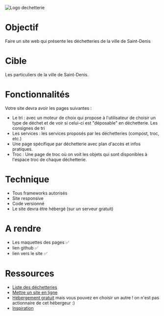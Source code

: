 ![Logo dechetterie](dechetterie.png)

# Objectif 

Faire un site web qui présente les déchetteries de la ville de Saint-Denis

# Cible

Les particuliers de la ville de Saint-Denis.

# Fonctionnalités

Votre site devra avoir les pages suivantes :

* Le tri : avec un moteur de choix qui propose à l'utilisateur de choisir un type de déchet et de voir si celui-ci est "déposable" en déchetterie.
Les consignes de tri
* Les services : les services proposés par les déchetteries (compost, troc, etc.)
* Une page spécifique par déchetterie avec plan d'accès et infos pratiques.
* Troc : Une page de troc où on voit les objets qui sont disponibles à l'espace troc de chaque déchetterie.

# Technique

* Tous frameworks autorisés
* Site responsive
* Code versionné
* Le site devra être hébergé (sur un serveur gratuit)

# A rendre

* Les maquettes des pages :white_check_mark:
* lien github :white_check_mark:
* lien vers le site :white_check_mark:

# Ressources

* [Liste des déchetteries](http://www.cinor.fr/FR/Sommaire/article.php?numero=828)
* [Mettre un site en ligne](https://openclassrooms.com/courses/concevez-votre-site-web-avec-php-et-mysql/envoyez-votre-site-sur-le-web-1)
* [Hébergement gratuit](https://www.hostinger.fr/) mais vous pouvez en choisir un autre ! on n'est pas actionnaire de cet hébergeur :) 
* [Inspiration](http://www.tco.re/competences-et-projets/environnement-et-cadre-de-vie)
